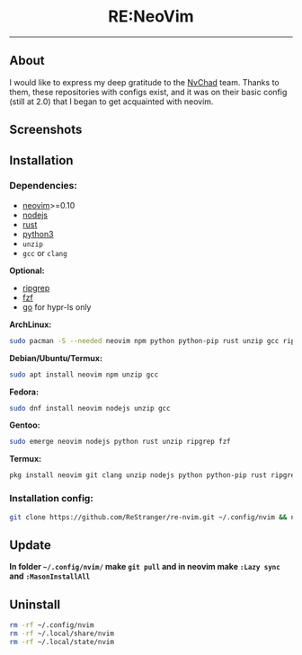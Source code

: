<h1 style="text-align: center;">RE:NeoVim</h1>
<hr>

## About

I would like to express my deep gratitude to the [NvChad](https://github.com/NvChad) team. Thanks to them, these repositories with configs exist, and it was on their basic config (still at 2.0) that I began to get acquainted with neovim.

## Screenshots

## Installation

### **Dependencies:**

- [neovim](https://neovim.io/)>=0.10
- [nodejs](https://nodejs.org/en/)
- [rust](https://www.rust-lang.org/)
- [python3](https://www.python.org/)
- `unzip`
- `gcc` or `clang`

**Optional:**

- [ripgrep](https://github.com/BurntSushi/ripgrep)
- [fzf](https://github.com/junegunn/fzf)
- [go](https://go.dev/) for hypr-ls only

**ArchLinux:**

```sh
sudo pacman -S --needed neovim npm python python-pip rust unzip gcc ripgrep fzf
```

**Debian/Ubuntu/Termux:**

```sh
sudo apt install neovim npm unzip gcc
```

**Fedora:**

```sh
sudo dnf install neovim nodejs unzip gcc
```

**Gentoo:**

```sh
sudo emerge neovim nodejs python rust unzip ripgrep fzf
```

**Termux:**

```sh
pkg install neovim git clang unzip nodejs python python-pip rust ripgrep fzf
```

### **Installation config:**

```sh
git clone https://github.com/ReStranger/re-nvim.git ~/.config/nvim && nvim -c "MasonInstallAll"
```

## Update

**In folder `~/.config/nvim/` make `git pull` and in neovim make `:Lazy sync` and `:MasonInstallAll`**

## Uninstall

```sh
rm -rf ~/.config/nvim
rm -rf ~/.local/share/nvim
rm -rf ~/.local/state/nvim
```
